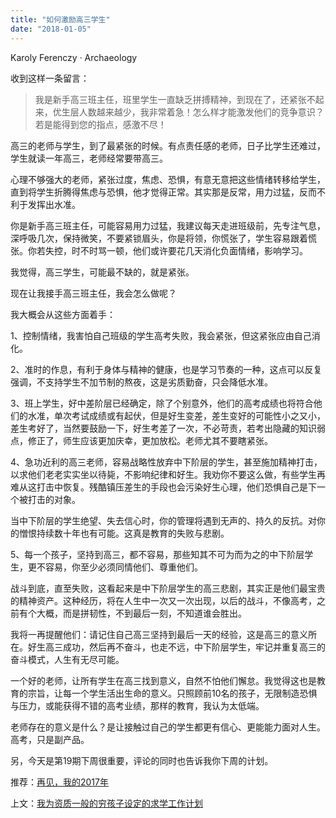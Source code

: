 ```yaml
---
title: "如何激励高三学生"
date: "2018-01-05"
---
```


Karoly Ferenczy · Archaeology

收到这样一条留言：

> 我是新手高三班主任，班里学生一直缺乏拼搏精神，到现在了，还紧张不起来，优生层人数越来越少，我非常着急！怎么样才能激发他们的竞争意识？若是能得到您的指点，感激不尽！

高三的老师与学生，到了最紧张的时候。有点责任感的老师，日子比学生还难过，学生就读一年高三，老师经常要带高三。

心理不够强大的老师，紧张过度，焦虑、恐惧，有意无意把这些情绪转移给学生，直到将学生折腾得焦虑与恐惧，他才觉得正常。其实那是反常，用力过猛，反而不利于发挥出水准。

你是新手高三班主任，可能容易用力过猛，我建议每天走进班级前，先专注气息，深呼吸几次，保持微笑，不要紧锁眉头，你是将领，你慌张了，学生容易跟着慌张。你若失控，时不时骂一顿，他们或许要花几天消化负面情绪，影响学习。

我觉得，高三学生，可能最不缺的，就是紧张。

现在让我接手高三班主任，我会怎么做呢？

我大概会从这些方面着手：

1、控制情绪，我害怕自己班级的学生高考失败，我会紧张，但这紧张应由自己消化。

2、准时的作息，有利于身体与精神的健康，也是学习节奏的一种，这点可以反复强调，不支持学生不加节制的熬夜，这是劣质勤奋，只会降低水准。

3、班上学生，好中差阶层已经确定，除了个别意外，他们的高考成绩也将符合他们的水准，单次考试成绩或有起伏，但是好生变差，差生变好的可能性小之又小，差生考好了，当然要鼓励一下，好生考差了一次，不必苛责，若考出隐藏的知识弱点，修正了，师生应该更加庆幸，更加放松。老师尤其不要瞎紧张。

4、急功近利的高三老师，容易战略性放弃中下阶层的学生，甚至施加精神打击，以求他们老老实实坐以待毙，不影响纪律和好生。我劝你不要这么做，有些学生再难从这打击中恢复。残酷镇压差生的手段也会污染好生心理，他们恐惧自己是下一个被打击的对象。

当中下阶层的学生绝望、失去信心时，你的管理将遇到无声的、持久的反抗。对你的憎恨持续数十年也有可能。这真是教育的失败与悲剧。

5、每一个孩子，坚持到高三，都不容易，那些知其不可为而为之的中下阶层学生，更不容易，你至少必须同情他们、尊重他们。

战斗到底，直至失败，这看起来是中下阶层学生的高三悲剧，其实正是他们最宝贵的精神资产。这种经历，将在人生中一次又一次出现，以后的战斗，不像高考，之前有个大概，而是拼韧性，不到最后一刻，不知道谁会胜出。

我将一再提醒他们：请记住自己高三坚持到最后一天的经验，这是高三的意义所在。好生高三成功，然后再不奋斗，也走不远，中下阶层学生，牢记并重复高三的奋斗模式，人生有无尽可能。

一个好的老师，让所有学生在高三找到意义，自然不怕他们懈怠。我觉得这也是教育的宗旨，让每一个学生活出生命的意义。只照顾前10名的孩子，无限制造恐惧与压力，或能获得不错的高考业绩，那样的教育，我认为太低端。

老师存在的意义是什么？是让接触过自己的学生都更有信心、更能能力面对人生。高考，只是副产品。

另，今天是第19期下周很重要，评论的同时也告诉我你下周的计划。

推荐：[再见，我的2017年](http://mp.weixin.qq.com/s?__biz=MjM5NDU0Mjk2MQ==&mid=2651624908&idx=1&sn=12326be9ed0757f94bc6ae1a8b370d4b&chksm=bd7e11d28a0998c4d628064c94677380c946e90b4f8fbeb3e1e3d482272363844a71b4dba698&scene=21#wechat_redirect)

上文：[我为资质一般的穷孩子设定的求学工作计划](http://mp.weixin.qq.com/s?__biz=MjM5NDU0Mjk2MQ==&mid=2651625031&idx=1&sn=91cc044a32edc1512564a5446225c913&chksm=bd7e12598a099b4fe67ff0c97fdcf4604bfcb651281ea93622e0681309ef0cdb7ef329a45ab4&scene=21#wechat_redirect)
